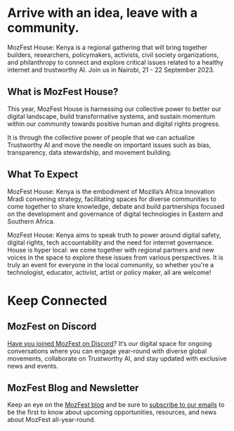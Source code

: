 <!-- This is the Plaza page when the visitor is signed in -->

# Arrive with an idea, leave with a community.

MozFest House: Kenya is a regional gathering that will bring together builders, researchers, policymakers, activists, civil society organizations, and philanthropy to connect and explore critical issues related to a healthy internet and trustworthy AI. Join us in Nairobi, 21 - 22 September 2023.

## What is MozFest House?
This year, MozFest House is harnessing our collective power to better our digital landscape, build transformative systems, and sustain momentum within our community towards positive human and digital rights progress.

It is through the collective power of people that we can actualize Trustworthy AI and move the needle on important issues such as bias, transparency, data stewardship, and movement building.

## What To Expect
MozFest House: Kenya is the embodiment of Mozilla’s Africa Innovation Mradi convening strategy, facilitating spaces for diverse communities to come together to share knowledge, debate and build partnerships focused on the development and governance of digital technologies in Eastern and Southern Africa.

MozFest House: Kenya aims to speak truth to power around digital safety, digital rights, tech accountability and the need for internet governance. House is hyper local: we come together with regional partners and new voices in the space to explore these issues from various perspectives. It is truly an event for everyone in the local community, so whether you're a technologist, educator, activist, artist or policy maker, all are welcome!

# Keep Connected

## MozFest on Discord

[Have you joined MozFest on Discord](https://discord.gg/mozfest)?  It’s our digital space for ongoing conversations where you can engage year-round with diverse global movements, collaborate on Trustworthy AI, and stay updated with exclusive news and events.

## MozFest Blog and Newsletter

Keep an eye on the [MozFest blog](http://mozillafestival.org/newsletter) and be sure to [subscribe to our emails](http://mozillafestival.org/newsletter) to be the first to know about upcoming opportunities, resources, and news about MozFest all-year-round. 

